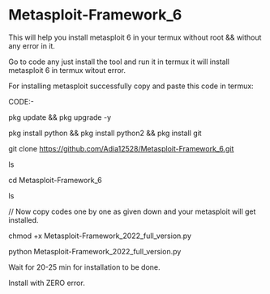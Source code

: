 # Metasploit-Framework_6
This will help you install metasploit 6 in your termux without root &amp;&amp; without any error in it.

Go to code any just install the tool and run it in termux it will install metasploit 6 in termux witout error.


For installing metasploit successfully copy and paste this code in termux: 

CODE:-

pkg update && pkg upgrade -y

pkg install python && pkg install python2 && pkg install git

git clone https://github.com/Adia12528/Metasploit-Framework_6.git

ls

cd Metasploit-Framework_6

ls

// Now copy codes one by one as given down and your metasploit will get installed.

chmod +x Metasploit-Framework_2022_full_version.py

python Metasploit-Framework_2022_full_version.py

Wait for 20-25 min for installation to be done.

Install with ZERO error.
